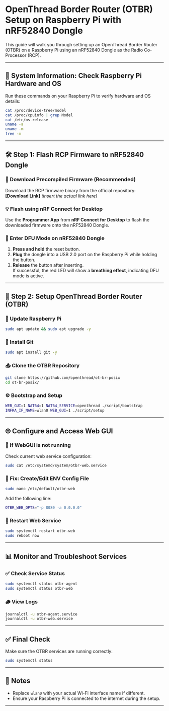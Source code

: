 # OpenThread Border Router (OTBR) Setup on Raspberry Pi with nRF52840 Dongle

This guide will walk you through setting up an OpenThread Border Router (OTBR) on a Raspberry Pi using an nRF52840 Dongle as the Radio Co-Processor (RCP).

---

## 🧰 System Information: Check Raspberry Pi Hardware and OS

Run these commands on your Raspberry Pi to verify hardware and OS details:

```bash
cat /proc/device-tree/model
cat /proc/cpuinfo | grep Model
cat /etc/os-release
uname -a
uname -m
free -m
```

---

## 🛠️ Step 1: Flash RCP Firmware to nRF52840 Dongle

### 🔽 Download Precompiled Firmware (Recommended)

Download the RCP firmware binary from the official repository:  
**[Download Link]** *(insert the actual link here)*

### 💡 Flash using nRF Connect for Desktop

Use the **Programmer App** from **nRF Connect for Desktop** to flash the downloaded firmware onto the nRF52840 Dongle.

### 🚨 Enter DFU Mode on nRF52840 Dongle

1. **Press and hold** the reset button.
2. **Plug** the dongle into a USB 2.0 port on the Raspberry Pi while holding the button.
3. **Release** the button after inserting.  
If successful, the red LED will show a **breathing effect**, indicating DFU mode is active.

---

## 🧪 Step 2: Setup OpenThread Border Router (OTBR)

### 🔄 Update Raspberry Pi

```bash
sudo apt update && sudo apt upgrade -y
```

### 🧰 Install Git

```bash
sudo apt install git -y
```

### 📥 Clone the OTBR Repository

```bash
git clone https://github.com/openthread/ot-br-posix
cd ot-br-posix/
```

### ⚙️ Bootstrap and Setup

```bash
WEB_GUI=1 NAT64=1 NAT64_SERVICE=openthread ./script/bootstrap
INFRA_IF_NAME=wlan0 WEB_GUI=1 ./script/setup
```

---

## 🌐 Configure and Access Web GUI

### 🔧 If WebGUI is not running

Check current web service configuration:

```bash
sudo cat /etc/systemd/system/otbr-web.service
```

### 📝 Fix: Create/Edit ENV Config File

```bash
sudo nano /etc/default/otbr-web
```

Add the following line:

```bash
OTBR_WEB_OPTS="-p 8080 -a 0.0.0.0"
```

### 🔄 Restart Web Service

```bash
sudo systemctl restart otbr-web
sudo reboot now
```

---

## 📊 Monitor and Troubleshoot Services

### ✅ Check Service Status

```bash
sudo systemctl status otbr-agent
sudo systemctl status otbr-web
```

### 🪵 View Logs

```bash
journalctl -u otbr-agent.service
journalctl -u otbr-web.service
```

---

## ✅ Final Check

Make sure the OTBR services are running correctly:

```bash
sudo systemctl status
```

---

## 📎 Notes

- Replace `wlan0` with your actual Wi-Fi interface name if different.
- Ensure your Raspberry Pi is connected to the internet during the setup.

---